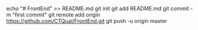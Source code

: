 echo "# FrontEnd" >> README.md
git init
git add README.md
git commit -m "first commit"
git remote add origin https://github.com/CTQual/FrontEnd.git
git push -u origin master
